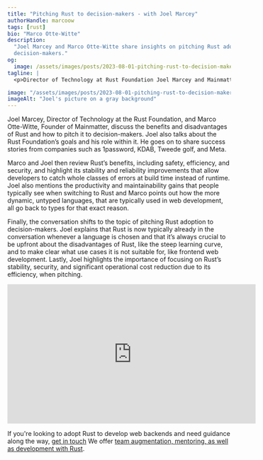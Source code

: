 ```yaml
---
title: "Pitching Rust to decision-makers - with Joel Marcey"
authorHandle: marcoow
tags: [rust]
bio: "Marco Otte-Witte"
description:
  "Joel Marcey and Marco Otte-Witte share insights on pitching Rust adoption to
  decision-makers."
og:
  image: /assets/images/posts/2023-08-01-pitching-rust-to-decision-makers-with-joel-marcey/og-image.jpg
tagline: |
  <p>Director of Technology at Rust Foundation Joel Marcey and Mainmatter’s Founder Marco Otte-Witte discuss how to pitch Rust adoption to decision makers, success stories of different companies including 1password, KDAB, Tweede golf, and Meta, and Joel’s role at the Foundation.</p>

image: "/assets/images/posts/2023-08-01-pitching-rust-to-decision-makers-with-joel-marcey/header-visual.jpg"
imageAlt: "Joel's picture on a gray background"
---
```


Joel Marcey, Director of Technology at the Rust Foundation, and Marco
Otte-Witte, Founder of Mainmatter, discuss the benefits and disadvantages of
Rust and how to pitch it to decision-makers. Joel also talks about the Rust
Foundation’s goals and his role within it. He goes on to share success stories
from companies such as 1password, KDAB, Tweede golf, and Meta.

Marco and Joel then review Rust’s benefits, including safety, efficiency, and
security, and highlight its stability and reliability improvements that allow
developers to catch whole classes of errors at build time instead of runtime.
Joel also mentions the productivity and maintainability gains that people
typically see when switching to Rust and Marco points out how the more dynamic,
untyped languages, that are typically used in web development, all go back to
types for that exact reason.

Finally, the conversation shifts to the topic of pitching Rust adoption to
decision-makers. Joel explains that Rust is now typically already in the
conversation whenever a language is chosen and that it’s always crucial to be
upfront about the disadvantages of Rust, like the steep learning curve, and to
make clear what use cases it is not suitable for, like frontend web development.
Lastly, Joel highlights the importance of focusing on Rust’s stability,
security, and significant operational cost reduction due to its efficiency, when
pitching.

<iframe width="560" height="315" src="https://www.youtube-nocookie.com/embed/T951xRBcGD8" title="Embedded video of Joel's interview" frameborder="0" allow="accelerometer; autoplay; clipboard-write; encrypted-media; gyroscope; picture-in-picture" allowfullscreen></iframe>

If you're looking to adopt Rust to develop web backends and need guidance along
the way, [get in touch](/contact/) We offer
[team augmentation, mentoring, as well as development with Rust](/rust-consulting/).
